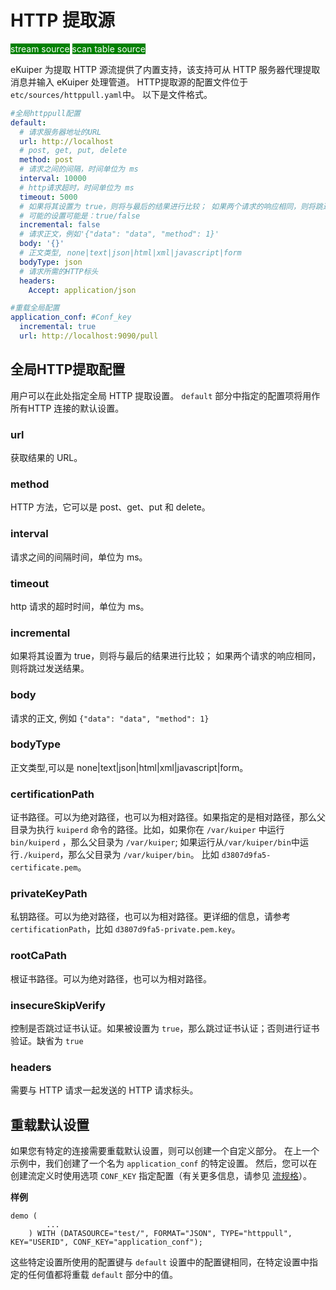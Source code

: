 # HTTP 提取源

<span style="background:green;color:white;">stream source</span>
<span style="background:green;color:white">scan table source</span>

eKuiper 为提取 HTTP 源流提供了内置支持，该支持可从 HTTP 服务器代理提取消息并输入 eKuiper 处理管道。 HTTP提取源的配置文件位于 `etc/sources/httppull.yaml`中。 以下是文件格式。

```yaml
#全局httppull配置
default:
  # 请求服务器地址的URL
  url: http://localhost
  # post, get, put, delete
  method: post
  # 请求之间的间隔，时间单位为 ms
  interval: 10000
  # http请求超时，时间单位为 ms
  timeout: 5000
  # 如果将其设置为 true，则将与最后的结果进行比较； 如果两个请求的响应相同，则将跳过发送结果。
  # 可能的设置可能是：true/false
  incremental: false
  # 请求正文，例如'{"data": "data", "method": 1}'
  body: '{}'
  # 正文类型, none|text|json|html|xml|javascript|form
  bodyType: json
  # 请求所需的HTTP标头
  headers:
    Accept: application/json

#重载全局配置
application_conf: #Conf_key
  incremental: true
  url: http://localhost:9090/pull
```

## 全局HTTP提取配置

用户可以在此处指定全局 HTTP 提取设置。 `default` 部分中指定的配置项将用作所有HTTP 连接的默认设置。

### url

获取结果的 URL。

### method
HTTP 方法，它可以是 post、get、put 和 delete。

### interval

请求之间的间隔时间，单位为 ms。

### timeout

http 请求的超时时间，单位为 ms。

### incremental

如果将其设置为 true，则将与最后的结果进行比较； 如果两个请求的响应相同，则将跳过发送结果。

### body

请求的正文, 例如 `{"data": "data", "method": 1}`

### bodyType

正文类型,可以是 none|text|json|html|xml|javascript|form。

### certificationPath

证书路径。可以为绝对路径，也可以为相对路径。如果指定的是相对路径，那么父目录为执行 `kuiperd` 命令的路径。比如，如果你在 `/var/kuiper` 中运行 `bin/kuiperd` ，那么父目录为 `/var/kuiper`; 如果运行从`/var/kuiper/bin`中运行`./kuiperd`，那么父目录为 `/var/kuiper/bin`。 比如  `d3807d9fa5-certificate.pem`。

### privateKeyPath

私钥路径。可以为绝对路径，也可以为相对路径。更详细的信息，请参考 `certificationPath`，比如 `d3807d9fa5-private.pem.key`。

### rootCaPath

根证书路径。可以为绝对路径，也可以为相对路径。

### insecureSkipVerify 
控制是否跳过证书认证。如果被设置为 `true`，那么跳过证书认证；否则进行证书验证。缺省为 `true`

### headers

需要与 HTTP 请求一起发送的 HTTP 请求标头。



## 重载默认设置

如果您有特定的连接需要重载默认设置，则可以创建一个自定义部分。 在上一个示例中，我们创建了一个名为 `application_conf` 的特定设置。 然后，您可以在创建流定义时使用选项 `CONF_KEY` 指定配置（有关更多信息，请参见 [流规格](../../../sqls/streams.md)）。

**样例**

```
demo (
		...
	) WITH (DATASOURCE="test/", FORMAT="JSON", TYPE="httppull", KEY="USERID", CONF_KEY="application_conf");
```

这些特定设置所使用的配置键与 `default` 设置中的配置键相同，在特定设置中指定的任何值都将重载 `default` 部分中的值。

